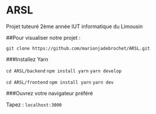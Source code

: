 # ARSL
Projet tuteuré 2ème année IUT informatique du Limousin

##Pour visualiser notre projet : 

```git clone https://github.com/marionjadebrochet/ARSL.git```

###Installez Yarn

```cd ARSL/backend```
```npm install yarn```
```yarn develop```

```cd ARSL/frontend```
```npm install yarn```
```yarn dev```

###Ouvrez votre navigateur préféré

Tapez : ```localhost:3000```
